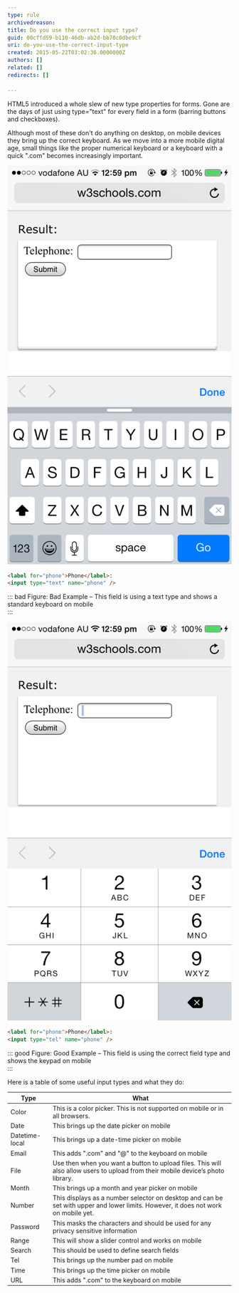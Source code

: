 ```yaml
---
type: rule
archivedreason: 
title: Do you use the correct input type?
guid: 00cffd59-b110-46db-ab2d-bb70c0dbe9cf
uri: do-you-use-the-correct-input-type
created: 2015-05-22T03:02:36.0000000Z
authors: []
related: []
redirects: []

---
```


HTML5 introduced a whole slew of new type properties for forms. Gone are the days of just using type="text" for every field in a form (barring buttons and checkboxes).

Although most of these don't do anything on desktop, on mobile devices they bring up the correct keyboard. As we move into a more mobile digital age, small things like the proper numerical keyboard or a keyboard with a quick ".com" becomes increasingly important.

<!--endintro-->

![](fieldtype-text.PNG)

```html
<label for="phone">Phone</label>: 
<input type="text" name="phone" />
```

::: bad
Figure: Bad Example – This field is using a text type and shows a standard keyboard on mobile  
:::


![](fieldtype-tel.PNG)


```html
<label for="phone">Phone</label>: 
<input type="tel" name="phone" />
```

::: good
Figure: Good Example – This field is using the correct field type and shows the keypad on mobile  
:::

Here is a table of some useful input types and what they do:


| Type | What |
| --- | --- |
| Color | This is a color picker. This is not supported on mobile or in all browsers. |
| Date | This brings up the date picker on mobile |
| Datetime-local | This brings up a date-time picker on mobile |
| Email | This adds ".com" and "@" to the keyboard on mobile |
| File | Use then when you want a button to upload files. This will also allow users to upload from their mobile device’s photo library. |
| Month | This brings up a month and year picker on mobile |
| Number | This displays as a number selector on desktop and can be set with upper and lower limits. However, it does not work on mobile yet. |
| Password | This masks the characters and should be used for any privacy sensitive information |
| Range | This will show a slider control and works on mobile |
| Search | This should be used to define search fields |
| Tel | This brings up the number pad on mobile |
| Time | This brings up the time picker on mobile |
| URL | This adds ".com" to the keyboard on mobile |

